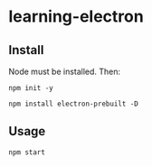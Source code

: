 # learning-electron

## Install
Node must be installed. Then:

``npm init -y``

``npm install electron-prebuilt -D``

## Usage
``npm start``
